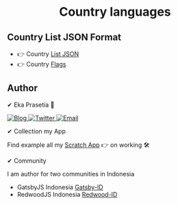 <h1 align="center">
  Country languages
</h1>

## Country List JSON Format
- 👉 Country [List JSON](https://github.com/ekaone/Country-List)
- 👉 Country [Flags](https://github.com/ekaone/Country-Flag)

## Author
✔ Eka Prasetia 🤵

<a href="https://www.ekaprasetia.com/">
  <img src="https://img.shields.io/badge/Writer-Blog-orange" alt="Blog" />
</a>

<a href="https://twitter.com/dannyeka">
  <img src="https://img.shields.io/badge/Tweet-Twitter-blue" alt="Twitter" />
</a>

<a href="mailto:ekaone3033@gmail.com">
  <img src="https://img.shields.io/badge/Email-ekaone3033@gmail.com-yellow" alt="Email" />
</a>

✔ Collection my App

Find example all my [Scratch App](https://twolevel.net) 👉 on working 🛠

✔ Community

I am author for two communities in Indonesia
- GatsbyJS Indonesia [Gatsby-ID](https://gatsbyjs.id)
- RedwoodJS Indonesia [Redwood-ID](https://redwoodjs.id)
